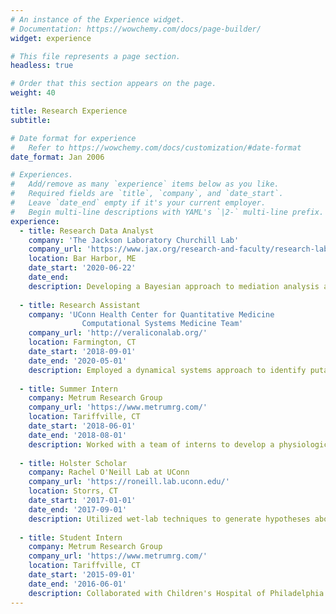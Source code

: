 ```yaml
---
# An instance of the Experience widget.
# Documentation: https://wowchemy.com/docs/page-builder/
widget: experience

# This file represents a page section.
headless: true

# Order that this section appears on the page.
weight: 40

title: Research Experience
subtitle:

# Date format for experience
#   Refer to https://wowchemy.com/docs/customization/#date-format
date_format: Jan 2006

# Experiences.
#   Add/remove as many `experience` items below as you like.
#   Required fields are `title`, `company`, and `date_start`.
#   Leave `date_end` empty if it's your current employer.
#   Begin multi-line descriptions with YAML's `|2-` multi-line prefix.
experience:
  - title: Research Data Analyst
    company: 'The Jackson Laboratory Churchill Lab'
    company_url: 'https://www.jax.org/research-and-faculty/research-labs/the-churchill-lab/'
    location: Bar Harbor, ME
    date_start: '2020-06-22'
    date_end: 
    description: Developing a Bayesian approach to mediation analysis and diagnosing the impact of measurement noise in mediation analysis.
        
  - title: Research Assistant
    company: 'UConn Health Center for Quantitative Medicine
                Computational Systems Medicine Team'
    company_url: 'http://veraliconalab.org/'
    location: Farmington, CT
    date_start: '2018-09-01'
    date_end: '2020-05-01'
    description: Employed a dynamical systems approach to identify putative combinations of targets for Claudin-low Triple Negative Breast Cancer reversion. Work was funded by a [Summer Undergraduate Research Fund Award](https://ugradresearch.uconn.edu/surf/). 
        
  - title: Summer Intern
    company: Metrum Research Group
    company_url: 'https://www.metrumrg.com/'
    location: Tariffville, CT
    date_start: '2018-06-01'
    date_end: '2018-08-01'
    description: Worked with a team of interns to develop a physiologically based pharmacokinetic model to describe the concentration profile of drugs metabolized by Cytochrome P450 isoenzymes in pregnant women.
    
  - title: Holster Scholar
    company: Rachel O'Neill Lab at UConn
    company_url: 'https://roneill.lab.uconn.edu/'
    location: Storrs, CT
    date_start: '2017-01-01'
    date_end: '2017-09-01'
    description: Utilized wet-lab techniques to generate hypotheses about the effect of host genetic variability on Epstein Barr Virus-dervied cancer susceptibility. Work was funded by the [Holster Scholar Program](https://honors.uconn.edu/2017-holster-scholars/).
    
  - title: Student Intern
    company: Metrum Research Group
    company_url: 'https://www.metrumrg.com/'
    location: Tariffville, CT
    date_start: '2015-09-01'
    date_end: '2016-06-01'
    description: Collaborated with Children's Hospital of Philadelphia to study idnividualized dose optimization of morphine and midazolam in critically ill pediatric patients with a population pharmacokinetic-pharmacogenomic study.
---
```

